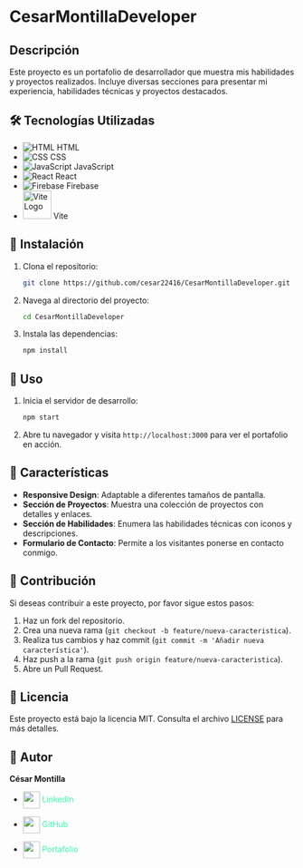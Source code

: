 # CesarMontillaDeveloper

## Descripción
Este proyecto es un portafolio de desarrollador que muestra mis habilidades y proyectos realizados. Incluye diversas secciones para presentar mi experiencia, habilidades técnicas y proyectos destacados.

## 🛠️ Tecnologías Utilizadas
- ![HTML](https://img.icons8.com/color/48/000000/html-5.png) HTML
- ![CSS](https://img.icons8.com/color/48/000000/css3.png) CSS
- ![JavaScript](https://img.icons8.com/color/48/000000/javascript.png) JavaScript
- ![React](https://img.icons8.com/color/48/000000/react-native.png) React
- ![Firebase](https://img.icons8.com/color/48/000000/firebase.png) Firebase
- <img src="https://vitejs.dev/logo.svg" alt="Vite Logo" width="50"> Vite


## 📝 Instalación
1. Clona el repositorio:
    ```sh
    git clone https://github.com/cesar22416/CesarMontillaDeveloper.git
    ```
2. Navega al directorio del proyecto:
    ```sh
    cd CesarMontillaDeveloper
    ```
3. Instala las dependencias:
    ```sh
    npm install
    ```

## 🚀 Uso
1. Inicia el servidor de desarrollo:
    ```sh
    npm start
    ```
2. Abre tu navegador y visita `http://localhost:3000` para ver el portafolio en acción.

## 🌟 Características
- **Responsive Design**: Adaptable a diferentes tamaños de pantalla.
- **Sección de Proyectos**: Muestra una colección de proyectos con detalles y enlaces.
- **Sección de Habilidades**: Enumera las habilidades técnicas con iconos y descripciones.
- **Formulario de Contacto**: Permite a los visitantes ponerse en contacto conmigo.

## 🤝 Contribución
Si deseas contribuir a este proyecto, por favor sigue estos pasos:
1. Haz un fork del repositorio.
2. Crea una nueva rama (`git checkout -b feature/nueva-caracteristica`).
3. Realiza tus cambios y haz commit (`git commit -m 'Añadir nueva característica'`).
4. Haz push a la rama (`git push origin feature/nueva-caracteristica`).
5. Abre un Pull Request.

## 📄 Licencia
Este proyecto está bajo la licencia MIT. Consulta el archivo [LICENSE](LICENSE) para más detalles.

## 👤 Autor
**César Montilla**
- <a href="https://www.linkedin.com/in/cesar-montilla/" style="text-decoration: none; color: #35FFA8;">
  <img src="https://img.icons8.com/ios-filled/50/000000/linkedin.png" width="30" style="vertical-align: middle;" /> LinkedIn
</a>

- <a href="https://github.com/cesar22416" style="text-decoration: none; color: #35FFA8;">
  <img src="https://img.icons8.com/ios-filled/50/000000/github.png" width="30" style="vertical-align: middle;" /> GitHub
</a>

- <a href="https://www.cesarmontilla.com" style="text-decoration: none; color: #35FFA8;">
  <img src="https://img.icons8.com/ios-filled/50/000000/domain.png" width="30" style="vertical-align: middle;" /> Portafolio
</a>
